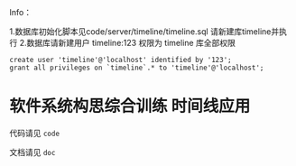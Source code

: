 Info：

1.数据库初始化脚本见code/server/timeline/timeline.sql 请新建库timeline并执行
2.数据库请新建用户 timeline:123 权限为 timeline 库全部权限

```
create user 'timeline'@'localhost' identified by '123';
grant all privileges on `timeline`.* to 'timeline'@'localhost';
```

# 软件系统构思综合训练 时间线应用

代码请见 `code`

文档请见 `doc`
